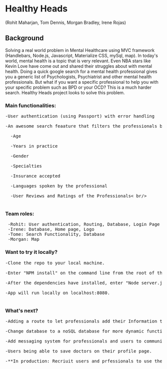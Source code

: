 # Healthy Heads
(Rohit Maharjan, Tom Dennis, Morgan Bradley, Irene Rojas)

## Background
Solving a real world problem in Mental Healthcare using MVC framework (Handlebars, Node.js, Javascript, Materialize CSS, mySql, map). In today's world, mental health is a topic that is very relevant.  Even NBA stars like Kevin Love have come out and shared their struggles about with mental health. Doing a quick google search for a mental health professional gives you a generic list of Psychologists, Psychiatrist and other mental health professionals.  But what if you want a specific professional to help you with your specific problem such as BPD or your OCD?  This is a much harder search.  Healthy Heads project looks to solve this problem.

### Main functionalities: <br />
<pre>
-User authentication (using Passport) with error handling <br />
-An awesome search feaature that filters the professionals by:<br />
  -Age <br />
  -Years in practice<br />
  -Gender<br />
  -Specialties<br />
  -Insurance accepted <br />
  -Languages spoken by the professional <br/>
  -User Reviews and Ratings of the Professionals< br/>
   </pre>
### Team roles: <br />
<pre>
 -Rohit: User authentication, Routing, Database, Login Page
 -Irene: Database, Home page, Logo
 -Tome: Search Functionality, Database
 -Morgan: Map
</pre>
### Want to try it locally?
<pre>
-Clone the repo to your local machine. <br />
-Enter "NPM install" on the command line from the root of the directory to install the dependencies. <br />
-After the dependencies have installed, enter "Node server.js or Nodemon server.js" on the command line to run the server. <br />
-App will run locally on localhost:8080. <br />
</pre>
### What's next?
<pre>
-Adding a route to let professionals add their Information themselves (verified by Admins) <br />
-Change database to a noSQL database for more dynamic functionality. <br />
-Add messaging system for professionals and users to communicate with each other.<br />
-Users being able to save doctors on their profile page. <br />
-**In production: Recriuit users and prfessionals to use the website! <br />
</pre>

